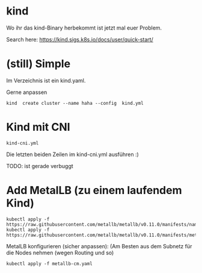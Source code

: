 # kind

Wo ihr das kind-Binary herbekommt ist jetzt mal euer Problem.

Search here: https://kind.sigs.k8s.io/docs/user/quick-start/



# (still) Simple 

Im Verzeichnis ist ein kind.yaml.

Gerne anpassen

~~~
kind  create cluster --name haha --config  kind.yml 
~~~

# Kind mit CNI

~~~
kind-cni.yml
~~~

Die letzten beiden Zeilen im kind-cni.yml ausführen :)

TODO: ist gerade verbuggt


# Add MetalLB (zu einem laufendem Kind)

~~~
kubectl apply -f https://raw.githubusercontent.com/metallb/metallb/v0.11.0/manifests/namespace.yaml
kubectl apply -f https://raw.githubusercontent.com/metallb/metallb/v0.11.0/manifests/metallb.yaml

~~~

MetalLB konfigurieren (sicher anpassen):
(Am Besten aus dem Subnetz für die Nodes nehmen (wegen Routing und so)

~~~
kubectl apply -f metallb-cm.yaml
~~~

